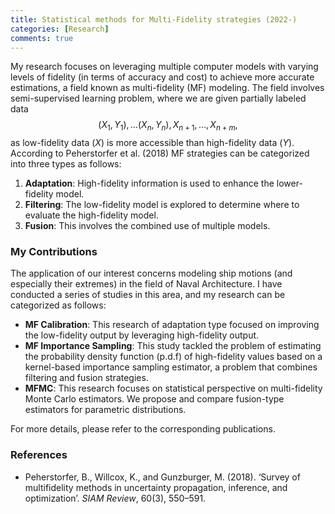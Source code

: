 ```yaml
---
title: Statistical methods for Multi-Fidelity strategies (2022-)
categories: [Research]
comments: true
---
```

<script type="text/x-mathjax-config">
  MathJax.Hub.Config({
    tex2jax: {inlineMath: [['$','$'], ['\\(','\\)']]},
    "HTML-CSS": { preferredFont: "TeX", availableFonts: ["STIX","TeX"] }
  });
</script>
<script type="text/javascript"
  src="https://cdnjs.cloudflare.com/ajax/libs/mathjax/2.7.7/MathJax.js?config=TeX-AMS_HTML">
</script>


My research focuses on leveraging multiple computer models with varying levels of fidelity (in terms of accuracy and cost) to achieve more accurate estimations, a field known as multi-fidelity (MF) modeling.
The field involves semi-supervised learning problem, where we are given partially labeled data
$$(X_1,Y_1), \dots (X_n,Y_n), X_{n+1}, \dots, X_{n+m}, $$ as low-fidelity data ($X$) is more accessible than high-fidelity data ($Y$).
According to Peherstorfer et al. (2018) MF strategies can be categorized into three types as follows:

1. **Adaptation**: High-fidelity information is used to enhance the lower-fidelity model.
2. **Filtering**: The low-fidelity model is explored to determine where to evaluate the high-fidelity model.
3. **Fusion**: This involves the combined use of multiple models.

### My Contributions

The application of our interest concerns modeling ship motions (and especially their extremes) in the field of Naval Architecture. I have conducted a series of studies in this area, and my research can be categorized as follows:

- **MF Calibration**: This research of adaptation type focused on improving the low-fidelity output by leveraging high-fidelity output.
- **MF Importance Sampling**: This study tackled the problem of estimating the probability density function (p.d.f) of high-fidelity values based on a kernel-based importance sampling estimator, a problem that combines filtering and fusion strategies.
- **MFMC**: This research focuses on statistical perspective on multi-fidelity Monte Carlo estimators.
 We propose and compare fusion-type estimators for parametric distributions.

For more details, please refer to the corresponding publications.

### References

- Peherstorfer, B., Willcox, K., and Gunzburger, M. (2018). ‘Survey of multifidelity methods in uncertainty propagation, inference, and optimization’. *SIAM Review*, 60(3), 550–591.